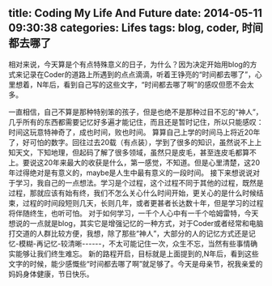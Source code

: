 title: Coding My Life And Future
date: 2014-05-11 09:30:38
categories: Lifes
tags: blog, coder, 时间都去哪了
---
相对来说，今天算是个有点特殊意义的日子，为什么？因为决定开始用blog的方式来记录在Coder的道路上所遇到的点点滴滴，听着王铮亮的“时间都去哪了”，心里想着，N年后，看到自己写的这些文字，“时间都去哪了啊”的感叹但愿不会太多。

<!--more-->

一直相信，自己不算是那种特别笨的孩子，但是也绝不是那种过目不忘的“神人”，几乎所有的东西都需要记忆好多遍才能记住，而且还是暂时记住，所以只能感叹：时间这玩意特神奇了，成也时间，败也时间。
算算自己上学的时间马上将近20年了，好可怕的数字。回往过去20载（有点装），学到了很多的知识，虽然说不上上知天文，下知地理，但起码了解了很多领域，虽然只是皮毛，甚至连皮毛都算不上。要说这20年来最大的收获是什么，第一感觉，不知道。但是心里清楚，这20年过得绝对是有意义的，maybe是人生中最有意义的一段时间。
接下来想说说对于学习，我自己的一点想法。学习是个过程，这个过程不同于其他的过程，既然是过程，那就应该有始有终，我们不怎么关心什么时间开始，更关心的是什么时候结束，过程的时间段短则几天，长则几年，或者更甚者长达数十年，但是学习的过程将伴随终生，也听可怕。
对于如何学习，一千个人心中有一千个哈姆雷特，今天想说的一点就是blog，其实它是增强记忆的一种方式，对于Coder或者经常和电脑打交道的人群比较方便，我想，除了那些“神人”，大部分的人的记忆方式还是记忆-模糊-再记忆-较清晰------，不太可能记住一次，众生不忘，当然有些事情确实能够让我们终生难忘。
新的路程开启，目标就是上面提到的,N年后，看到这些文字的时候，能少感慨些“时间都去哪了啊”就足够了。今天是母亲节，祝我亲爱的妈妈身体健康，节日快乐。


